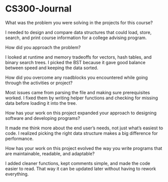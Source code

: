# CS300-Journal

What was the problem you were solving in the projects for this course?

I needed to design and compare data structures that could load, store, search, and print course information for a college advising program.

How did you approach the problem?

I looked at runtime and memory tradeoffs for vectors, hash tables, and binary search trees. I picked the BST because it gave good balance between speed and keeping the data sorted.

How did you overcome any roadblocks you encountered while going through the activities or project?

Most issues came from parsing the file and making sure prerequisites worked. I fixed them by writing helper functions and checking for missing data before loading it into the tree.

How has your work on this project expanded your approach to designing software and developing programs?

It made me think more about the end user’s needs, not just what’s easiest to code. I realized picking the right data structure makes a big difference for performance.

How has your work on this project evolved the way you write programs that are maintainable, readable, and adaptable?

I added cleaner functions, kept comments simple, and made the code easier to read. That way it can be updated later without having to rework everything.

